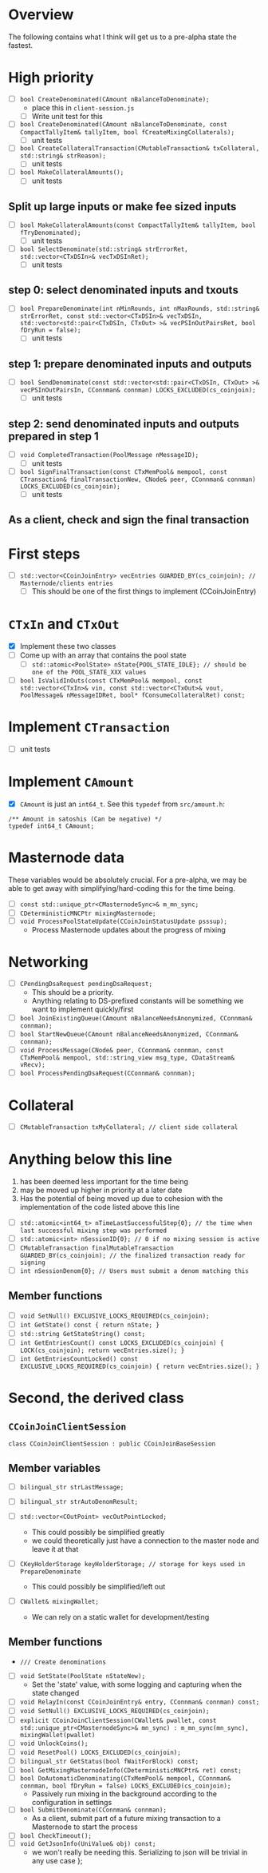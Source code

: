 # Overview
The following contains what I think will get us to a pre-alpha state the fastest.

# High priority
- [ ] `bool CreateDenominated(CAmount nBalanceToDenominate);`
	- place this in `client-session.js`
	- [ ] Write unit test for this
- [ ] `bool CreateDenominated(CAmount nBalanceToDenominate, const CompactTallyItem& tallyItem, bool fCreateMixingCollaterals);`
	- [ ] unit tests
- [ ] `bool CreateCollateralTransaction(CMutableTransaction& txCollateral, std::string& strReason);`
	- [ ] unit tests
- [ ] `bool MakeCollateralAmounts();`
	- [ ] unit tests
## Split up large inputs or make fee sized inputs
- [ ] `bool MakeCollateralAmounts(const CompactTallyItem& tallyItem, bool fTryDenominated);`
	- [ ] unit tests
- [ ] `bool SelectDenominate(std::string& strErrorRet, std::vector<CTxDSIn>& vecTxDSInRet);`
	- [ ] unit tests
## step 0: select denominated inputs and txouts
- [ ] `bool PrepareDenominate(int nMinRounds, int nMaxRounds, std::string& strErrorRet, const std::vector<CTxDSIn>& vecTxDSIn, std::vector<std::pair<CTxDSIn, CTxOut> >& vecPSInOutPairsRet, bool fDryRun = false);`
	- [ ] unit tests
## step 1: prepare denominated inputs and outputs
- [ ] `bool SendDenominate(const std::vector<std::pair<CTxDSIn, CTxOut> >& vecPSInOutPairsIn, CConnman& connman) LOCKS_EXCLUDED(cs_coinjoin);`
	- [ ] unit tests
## step 2: send denominated inputs and outputs prepared in step 1
- [ ] `void CompletedTransaction(PoolMessage nMessageID);`
	- [ ] unit tests
- [ ] `bool SignFinalTransaction(const CTxMemPool& mempool, const CTransaction& finalTransactionNew, CNode& peer, CConnman& connman) LOCKS_EXCLUDED(cs_coinjoin);`
	- [ ] unit tests
## As a client, check and sign the final transaction

# First steps
- [ ] `std::vector<CCoinJoinEntry> vecEntries GUARDED_BY(cs_coinjoin); // Masternode/clients entries`
	- [ ] This should be one of the first things to implement (CCoinJoinEntry)

# `CTxIn` and `CTxOut`
- [x] Implement these two classes
- [ ] Come up with an array that contains the pool state
	- [ ] `std::atomic<PoolState> nState{POOL_STATE_IDLE}; // should be one of the POOL_STATE_XXX values`
- [ ] `bool IsValidInOuts(const CTxMemPool& mempool, const std::vector<CTxIn>& vin, const std::vector<CTxOut>& vout, PoolMessage& nMessageIDRet, bool* fConsumeCollateralRet) const;`

# Implement `CTransaction`
- [ ] unit tests

# Implement `CAmount`
- [x] `CAmount` is just an `int64_t`. See this `typedef` from `src/amount.h`:
```
/** Amount in satoshis (Can be negative) */
typedef int64_t CAmount;
```



# Masternode data
These variables would be absolutely crucial. For a pre-alpha, we may be able to get away with simplifying/hard-coding this for the time being.
- [ ] `const std::unique_ptr<CMasternodeSync>& m_mn_sync;`
- [ ] `CDeterministicMNCPtr mixingMasternode;`
- [ ] `void ProcessPoolStateUpdate(CCoinJoinStatusUpdate psssup);`
  - Process Masternode updates about the progress of mixing

# Networking
- [ ] `CPendingDsaRequest pendingDsaRequest;`
	- This should be a priority.
	- Anything relating to DS-prefixed constants will be something we want to implement quickly/first
- [ ] `bool JoinExistingQueue(CAmount nBalanceNeedsAnonymized, CConnman& connman);`
- [ ] `bool StartNewQueue(CAmount nBalanceNeedsAnonymized, CConnman& connman);`
- [ ] `void ProcessMessage(CNode& peer, CConnman& connman, const CTxMemPool& mempool, std::string_view msg_type, CDataStream& vRecv);`
- [ ] `bool ProcessPendingDsaRequest(CConnman& connman);`

# Collateral
- [ ] `CMutableTransaction txMyCollateral; // client side collateral`


# Anything below this line
1. has been deemed less important for the time being
2. may be moved up higher in priority at a later date
3. Has the potential of being moved up due to cohesion with the implementation of the code listed above this line

- [ ] `std::atomic<int64_t> nTimeLastSuccessfulStep{0}; // the time when last successful mixing step was performed`
- [ ] `std::atomic<int> nSessionID{0}; // 0 if no mixing session is active`
- [ ] `CMutableTransaction finalMutableTransaction GUARDED_BY(cs_coinjoin); // the finalized transaction ready for signing`
- [ ] `int nSessionDenom{0}; // Users must submit a denom matching this`

## Member functions
- [ ] `void SetNull() EXCLUSIVE_LOCKS_REQUIRED(cs_coinjoin);`
- [ ] `int GetState() const { return nState; }`
- [ ] `std::string GetStateString() const;`
- [ ] `int GetEntriesCount() const LOCKS_EXCLUDED(cs_coinjoin) { LOCK(cs_coinjoin); return vecEntries.size(); }`
- [ ] `int GetEntriesCountLocked() const EXCLUSIVE_LOCKS_REQUIRED(cs_coinjoin) { return vecEntries.size(); }`

# Second, the derived class
## `CCoinJoinClientSession`
```
class CCoinJoinClientSession : public CCoinJoinBaseSession
```
## Member variables
- [ ] `bilingual_str strLastMessage;`
- [ ] `bilingual_str strAutoDenomResult;`
- [ ] `std::vector<COutPoint> vecOutPointLocked;`
	- This could possibly be simplified greatly
	- we could theoretically just have a connection to the master node and leave it at that

- [ ] `CKeyHolderStorage keyHolderStorage; // storage for keys used in PrepareDenominate`
	- This could possibly be simplified/left out
- [ ] `CWallet& mixingWallet;`
	- We can rely on a static wallet for development/testing

## Member functions
- `/// Create denominations`
- [ ] `void SetState(PoolState nStateNew);`
  - Set the 'state' value, with some logging and capturing when the state changed
- [ ] `void RelayIn(const CCoinJoinEntry& entry, CConnman& connman) const;`
- [ ] `void SetNull() EXCLUSIVE_LOCKS_REQUIRED(cs_coinjoin);`
- [ ] `explicit CCoinJoinClientSession(CWallet& pwallet, const std::unique_ptr<CMasternodeSync>& mn_sync) :
        m_mn_sync(mn_sync), mixingWallet(pwallet)`
- [ ] `void UnlockCoins();`
- [ ] `void ResetPool() LOCKS_EXCLUDED(cs_coinjoin);`
- [ ] `bilingual_str GetStatus(bool fWaitForBlock) const;`
- [ ] `bool GetMixingMasternodeInfo(CDeterministicMNCPtr& ret) const;`
- [ ] `bool DoAutomaticDenominating(CTxMemPool& mempool, CConnman& connman, bool fDryRun = false) LOCKS_EXCLUDED(cs_coinjoin);`
	- Passively run mixing in the background according to the configuration in settings
- [ ] `bool SubmitDenominate(CConnman& connman);`
  - As a client, submit part of a future mixing transaction to a Masternode to start the process
- [ ] `bool CheckTimeout();`
- [ ] `void GetJsonInfo(UniValue& obj) const;`
	- we won't really be needing this. Serializing to json will be trivial in any use case
};

